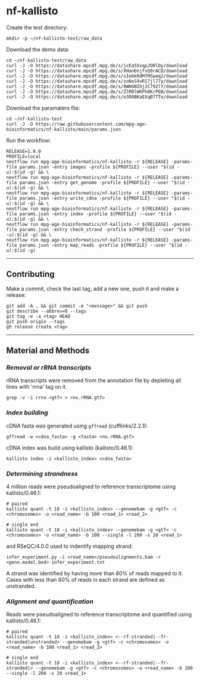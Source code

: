 # nf-kallisto

Create the test directory:
```
mkdir -p ~/nf-kallisto-test/raw_data
```

Download the demo data:
```
cd ~/nf-kallisto-test/raw_data
curl -J -O https://datashare.mpcdf.mpg.de/s/jcEaS5vqpJO0lOy/download
curl -J -O https://datashare.mpcdf.mpg.de/s/XHanbnjfvQ9rACD/download
curl -J -O https://datashare.mpcdf.mpg.de/s/sIebkRdMfMSweq2/download
curl -J -O https://datashare.mpcdf.mpg.de/s/zoNxS9vRI7jl77y/download
curl -J -O https://datashare.mpcdf.mpg.de/s/0WHGNIhjJC792lY/download
curl -J -O https://datashare.mpcdf.mpg.de/s/ZlM0lWKPh8KrP6B/download
curl -J -O https://datashare.mpcdf.mpg.de/s/o3O6BKaEXqB7TTo/download
```

Download the paramaters file:
```
cd ~/nf-kallisto-test
curl -J -O https://raw.githubusercontent.com/mpg-age-bioinformatics/nf-kallisto/main/params.json
```

Run the workflow:
```
RELEASE=1.0.0
PROFILE=local
nextflow run mpg-age-bioinformatics/nf-kallisto -r ${RELEASE} -params-file params.json -entry images -profile ${PROFILE} --user "$(id -u):$(id -g) && \
nextflow run mpg-age-bioinformatics/nf-kallisto -r ${RELEASE} -params-file params.json -entry get_genome -profile ${PROFILE} --user "$(id -u):$(id -g) && \
nextflow run mpg-age-bioinformatics/nf-kallisto -r ${RELEASE} -params-file params.json -entry write_cdna -profile ${PROFILE} --user "$(id -u):$(id -g) && \
nextflow run mpg-age-bioinformatics/nf-kallisto -r ${RELEASE} -params-file params.json -entry index -profile ${PROFILE} --user "$(id -u):$(id -g) && \
nextflow run mpg-age-bioinformatics/nf-kallisto -r ${RELEASE} -params-file params.json -entry check_strand -profile ${PROFILE} --user "$(id -u):$(id -g) && \
nextflow run mpg-age-bioinformatics/nf-kallisto -r ${RELEASE} -params-file params.json -entry map_reads -profile ${PROFILE} --user "$(id -u):$(id -g)
```

___


## Contributing

Make a commit, check the last tag, add a new one, push it and make a release:
```
git add -A . && git commit -m "<message>" && git push
git describe --abbrev=0 --tags
git tag -e -a <tag> HEAD
git push origin --tags
gh release create <tag> 
```

___


## Material and Methods

### *Removal or rRNA transcripts*

rRNA transcripts were removed from the annotation file by depleting all lines with 'rrna' tag on it.

```
grep -v -i rrna <gtf> > <no.rRNA.gtf>
```

### *Index building*

cDNA fasta was generated using `gffread` (cufflinks/2.2.1):

```
gffread -w <cdna_fasta> -g <fasta> <no.rRNA.gtf>
```

cDNA index was build using kallisto (kallisto/0.46.1):

```
kallisto index -i <kallisto_index> <cdna_fasta>
```

### *Determining strandness*

4 million reads were pseudoaligned to reference transcriptome using kallisto/0.46.1:

```
# paired
kallisto quant -t 18 -i <kallisto_index> --genomebam -g <gtf> -c <chromosomes> -o <read_name> -b 100 <read_1> <read_2>

# single end
kallisto quant -t 18 -i <kallisto_index> --genomebam -g <gtf> -c <chromosomes> -o <read_name> -b 100 --single -l 200 -s 20 <read_1>
```

and RSeQC/4.0.0 used to indentify mapping strand:

```
infer_experiment.py -i <read_name>/pseudoalignments.bam -r <gene.model.bed> infer_experiment.txt
```

A strand was identified by having more than 60% of reads mapped to it. Cases with less than 60% of reads in
each strand are defined as unstranded.

### *Alignment and quantification*

Reads were pseudoaligned to reference transcriptome and quantified using kallisto/0.46.1:

```
# paired
kallisto quant -t 18 -i <kallisto_index> <--rf-stranded|--fr-stranded|unstranded> --genomebam -g <gtf> -c <chromosomes> -o <read_name> -b 100 <read_1> <read_2>

# single end
kallisto quant -t 18 -i <kallisto_index> <--rf-stranded|--fr-stranded|> --genomebam -g <gtf> -c <chromosomes> -o <read_name> -b 100 --single -l 200 -s 20 <read_1>
```
